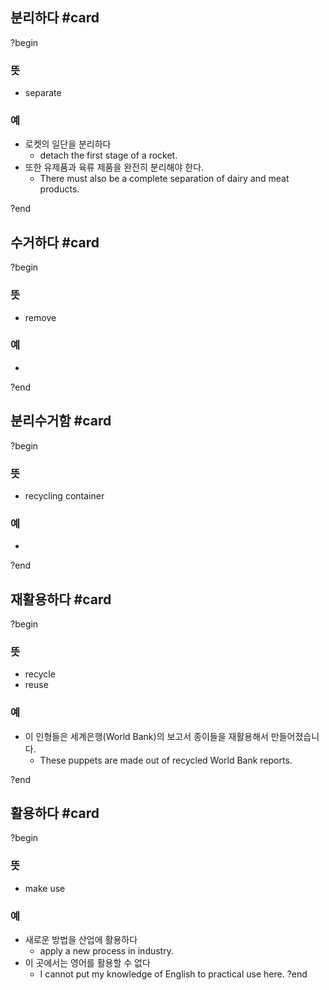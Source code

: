 ## 분리하다 #card
?begin
### 뜻
- separate
### 예
- 로켓의 일단을 분리하다
    - detach the first stage of a rocket.
- 또한 유제품과 육류 제품을 완전히 분리해야 한다.
    - There must also be a complete separation of dairy and meat products.
<!--SR:!2025-09-07,78,270-->
?end


## 수거하다 #card
?begin
### 뜻
- remove
### 예
-
<!--SR:!2025-07-09,2,230-->
?end


## 분리수거함 #card
?begin
### 뜻
- recycling container
### 예
-
<!--SR:!2025-08-15,55,230-->
?end


## 재활용하다 #card
?begin
### 뜻
- recycle
- reuse
### 예
- 이 인형들은 세계은행(World Bank)의 보고서 종이들을 재활용해서 만들어졌습니다.
	- These puppets are made out of recycled World Bank reports.
<!--SR:!2025-10-07,113,250-->
?end


## 활용하다 #card
?begin
### 뜻
- make use
### 예
- 새로운 방법을 산업에 활용하다
	- apply a new process in industry.
- 이 곳에서는 영어를 활용할 수 없다
	- I cannot put my knowledge of English to practical use here.
?end

